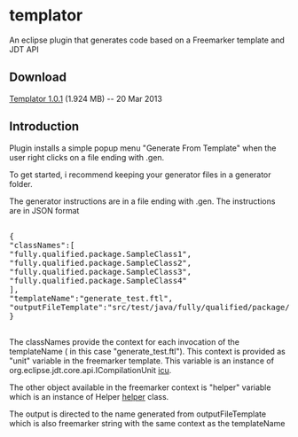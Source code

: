 templator
=========

An eclipse plugin that generates code based on a Freemarker template and JDT API

Download
--------

[Templator 1.0.1][dl] (1.924 MB) -- 20 Mar 2013

[dl]: https://github.com/karajdaar/templator/blob/master/updatesite.archives/templator.zip?raw=true


Introduction
-----------

Plugin installs a simple popup menu "Generate From Template" when the user right clicks on a file ending with .gen. 

To get started, i recommend keeping your generator files in a generator folder. 

The generator instructions are in a file ending with .gen. The instructions are in JSON format

<pre>

{
"classNames":[
"fully.qualified.package.SampleClass1", 
"fully.qualified.package.SampleClass2", 
"fully.qualified.package.SampleClass3", 
"fully.qualified.package.SampleClass4" 
],
"templateName":"generate_test.ftl",
"outputFileTemplate":"src/test/java/fully/qualified/package/${unit.types[0].elementName}Test.java"
}

</pre>

The classNames provide the context for each invocation of the templateName ( in this case "generate_test.ftl"). This context is provided as "unit" variable in the freemarker 
template. This variable is an instance of org.eclipse.jdt.core.api.ICompilationUnit [icu].

[icu]: http://publib.boulder.ibm.com/infocenter/iadthelp/v6r0/index.jsp?topic=/org.eclipse.jdt.doc.isv/reference/api/org/eclipse/jdt/core/ICompilationUnit.html 

The other object available in the freemarker context is "helper" variable which is an instance of Helper [helper] class.

[helper]: https://github.com/karajdaar/templator/blob/master/com.github.templator/src/com/github/templator/popup/actions/Helper.java

The output is directed to the name generated from outputFileTemplate which is also freemarker string with the same context as the templateName



